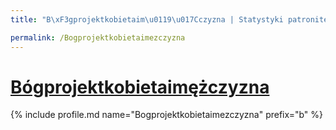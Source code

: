 ```yaml
---
title: "B\xF3gprojektkobietaim\u0119\u017Cczyzna | Statystyki patronite.pl | Patromierz"

permalink: /Bogprojektkobietaimezczyzna
---
```


# [Bógprojektkobietaimężczyzna](https://patronite.pl/Bogprojektkobietaimezczyzna)

{% include profile.md name="Bogprojektkobietaimezczyzna" prefix="b" %}
